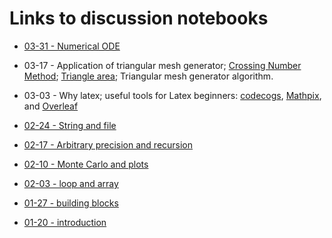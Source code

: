 # Links to discussion notebooks

- [03-31 -  Numerical ODE](https://julia.datahub.berkeley.edu/hub/user-redirect/git-pull?repo=https://github.com/yixiangLuo/math124&branch=main&subPath=notebooks/7_Numerical_ODE.ipynb&app=notebook)

- 03-17 - Application of triangular mesh generator; [Crossing Number Method](http://geomalgorithms.com/a03-_inclusion.html); [Triangle area](https://en.wikipedia.org/wiki/Triangle#Using_vectors); Triangular mesh generator algorithm.

- 03-03 - Why latex; useful tools for Latex beginners: [codecogs](https://www.codecogs.com/latex/eqneditor.php?lang=en-us), [Mathpix](https://mathpix.com/), and [Overleaf](https://www.overleaf.com)

- [02-24 - String and file](https://julia.datahub.berkeley.edu/hub/user-redirect/git-pull?repo=https://github.com/yixiangLuo/math124&branch=main&subPath=notebooks/6_String_and_file.ipynb&app=notebook)

- [02-17 - Arbitrary precision and recursion](https://julia.datahub.berkeley.edu/hub/user-redirect/git-pull?repo=https://github.com/yixiangLuo/math124&branch=main&subPath=notebooks/5_Arbitrary_precision_and_recursion.ipynb&app=notebook)

- [02-10 - Monte Carlo and plots](https://julia.datahub.berkeley.edu/hub/user-redirect/git-pull?repo=https://github.com/yixiangLuo/math124&branch=main&subPath=notebooks/4_MonteCarlo_and_plots.ipynb&app=notebook)

- [02-03 - loop and array](https://julia.datahub.berkeley.edu/hub/user-redirect/git-pull?repo=https://github.com/yixiangLuo/math124&branch=main&subPath=notebooks/3_Loop_and_array.ipynb&app=notebook)

- [01-27 - building blocks](https://julia.datahub.berkeley.edu/hub/user-redirect/git-pull?repo=https://github.com/yixiangLuo/math124&branch=main&subPath=notebooks/2_Building_blocks.ipynb&app=notebook)

- [01-20 - introduction](https://julia.datahub.berkeley.edu/hub/user-redirect/git-pull?repo=https://github.com/yixiangLuo/math124&branch=main&subPath=notebooks/1_introduction.ipynb&app=notebook)
